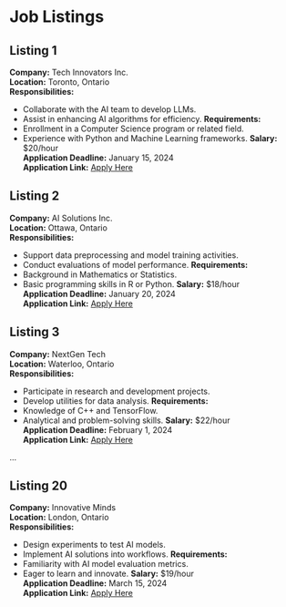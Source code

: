 
# Job Listings

## Listing 1
**Company:** Tech Innovators Inc.  
**Location:** Toronto, Ontario  
**Responsibilities:**  
- Collaborate with the AI team to develop LLMs.
- Assist in enhancing AI algorithms for efficiency.
**Requirements:**  
- Enrollment in a Computer Science program or related field.
- Experience with Python and Machine Learning frameworks.
**Salary:** $20/hour  
**Application Deadline:** January 15, 2024  
**Application Link:** [Apply Here](https://www.techinnovators.jobs/apply/12345)

## Listing 2
**Company:** AI Solutions Inc.  
**Location:** Ottawa, Ontario  
**Responsibilities:**  
- Support data preprocessing and model training activities.
- Conduct evaluations of model performance.
**Requirements:**  
- Background in Mathematics or Statistics.
- Basic programming skills in R or Python.
**Salary:** $18/hour  
**Application Deadline:** January 20, 2024  
**Application Link:** [Apply Here](https://www.aisolutions.jobs/apply/54321)

## Listing 3
**Company:** NextGen Tech  
**Location:** Waterloo, Ontario  
**Responsibilities:**  
- Participate in research and development projects.
- Develop utilities for data analysis.
**Requirements:**  
- Knowledge of C++ and TensorFlow.
- Analytical and problem-solving skills.
**Salary:** $22/hour  
**Application Deadline:** February 1, 2024  
**Application Link:** [Apply Here](https://www.nextgentech.jobs/apply/67890)

... 

## Listing 20
**Company:** Innovative Minds  
**Location:** London, Ontario  
**Responsibilities:**  
- Design experiments to test AI models.
- Implement AI solutions into workflows.
**Requirements:**  
- Familiarity with AI model evaluation metrics.
- Eager to learn and innovate.
**Salary:** $19/hour  
**Application Deadline:** March 15, 2024  
**Application Link:** [Apply Here](https://www.innovativeminds.jobs/apply/09876)